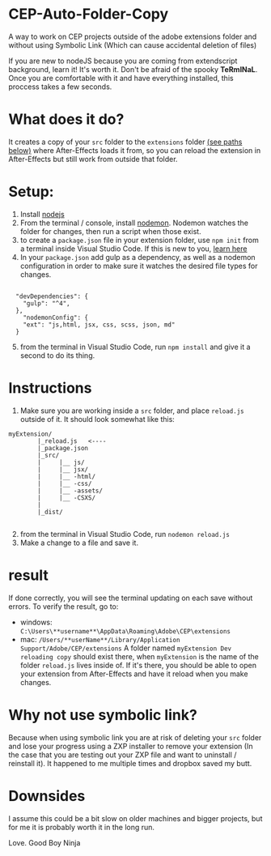 # CEP-Auto-Folder-Copy
A way to work on CEP projects outside of the adobe extensions folder and without using Symbolic Link (Which can cause accidental deletion of files)

If you are new to nodeJS because you are coming from extendscript background, learn it! It's worth it. Don't be afraid of the spooky **TeRmINaL**.
Once you are comfortable with it and have everything installed, this proccess takes a few seconds.

# What does it do?
It creates a copy of your `src` folder to the `extensions` folder [(see paths below)](#result) where After-Effects loads it from, so you can reload the extension in After-Effects but still work from outside that folder.


# Setup:
1. Install [nodejs](https://nodejs.org/en/)
2. From the terminal / console, install [nodemon](https://nodemon.io/). Nodemon watches the folder for changes, then run a script when those exist.
3. to create a `package.json` file in your extension folder, use `npm init` from a terminal inside Visual Studio Code. If this is new to you, [learn here](https://nodesource.com/blog/an-absolute-beginners-guide-to-using-npm/)
4. In your `package.json` add gulp as a dependency, as well as a nodemon configuration in order to make sure it watches the desired file types for changes.
```

  "devDependencies": {
    "gulp": "^4",
  },
    "nodemonConfig": {
    "ext": "js,html, jsx, css, scss, json, md"
  }
```
5. from the terminal in Visual Studio Code, run `npm install` and give it a second to do its thing.


# Instructions
1. Make sure you are working inside a `src` folder, and place `reload.js` outside of it. It should look somewhat like this:

```
myExtension/
        |_reload.js   <----
        |_package.json
        |_src/
        |     |__ js/
        |     |__ jsx/
        |     |__ -html/
        |     |__ -css/
        |     |__ -assets/
        |     |__ -CSXS/
        |
        |_dist/
        
```
2. from the terminal in Visual Studio Code, run `nodemon reload.js`
3. Make a change to a file and save it.

# result
If done correctly, you will see the terminal updating on each save without errors.
To verify the result, go to:
 - windows: `C:\Users\**username**\AppData\Roaming\Adobe\CEP\extensions`
 - mac: `/Users/**userName**/Library/Application Support/Adobe/CEP/extensions`
A folder named `myExtension Dev reloading copy` should exist there, when `myExtension` is the name of the folder `reload.js` lives inside of.
If it's there, you should be able to open your extension from After-Effects and have it reload when you make changes.

# Why not use symbolic link?
Because when using symbolic link you are at risk of deleting your `src` folder and lose your progress using a ZXP installer to remove your extension (In the case that you are testing out your ZXP file and want to uninstall / reinstall it). It happened to me multiple times and dropbox saved my butt.

# Downsides
I assume this could be a bit slow on older machines and bigger projects, but for me it is probably worth it in the long run.

Love.
Good Boy Ninja

